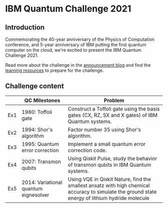 # IBM Quantum Challenge 2021

## Introduction

Commemorating the 40-year anniversary of the Physics of Computation conference, and 5-year anniversary of IBM putting the first quantum computer on the cloud, we're excited to present the IBM Quantum Challenge 2021.

Read more about the challenge in the [announcement blog](https://research.ibm.com/blog/quantum-challenge-2021) and find the [learning resources](https://medium.com/qiskit/ibm-quantum-challenge-2021-heres-what-to-expect-65a303753ffb) to prepare for the challenge.

## Challenge content

|     | QC Milestones                         | Problem                                                                                                                                          |
|-----|---------------------------------------|--------------------------------------------------------------------------------------------------------------------------------------------------|
| Ex1 | 1980: Toffoli gate                    | Construct a Toffoli gate using the basis gates (CX, RZ, SX and X gates) of IBM Quantum systems.                                                  |
| Ex2 | 1994: Shor's algorithm                | Factor number 35 using Shor's algorithm.                                                                                                         |
| Ex3 | 1995: Quantum error correction        | Implement a small quantum error correction code.                                                                                                 |
| Ex4 | 2007: Transmon qubits                 | Using Qiskit Pulse, study the behavior of transmon qubits in IBM Quantum systems.                                                                |
| Ex5 | 2014: Variational quantum eignesolver | Using VQE in Qiskit Nature, find the smallest ansatz with high chemical accuracy to simulate the ground state energy of lithium hydride molecule |
